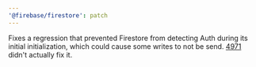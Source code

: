 ```yaml
---
'@firebase/firestore': patch
---
```


Fixes a regression that prevented Firestore from detecting Auth during its initial initialization, which could cause some writes to not be send.
[4971](https://github.com/firebase/firebase-js-sdk/pull/4971) didn't actually fix it.